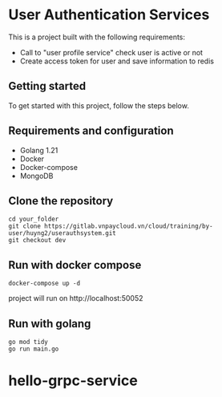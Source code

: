 # User Authentication Services 

This is a project built with the following requirements:
 - Call to "user profile service" check user is active or not
 - Create access token for user and save information to redis


## Getting started

To get started with this project, follow the steps below.

## Requirements and configuration
- Golang 1.21
- Docker
- Docker-compose
- MongoDB 


## Clone the repository

```
cd your_folder
git clone https://gitlab.vnpaycloud.vn/cloud/training/by-user/huyng2/userauthsystem.git
git checkout dev
```



## Run with docker compose
```
docker-compose up -d
```
project will run on http://localhost:50052


## Run with golang

```
go mod tidy
go run main.go

```




# hello-grpc-service
